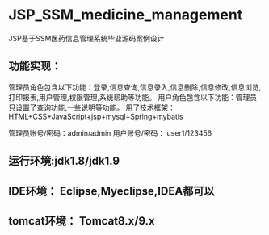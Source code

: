 # JSP_SSM_medicine_management
JSP基于SSM医药信息管理系统毕业源码案例设计

## 功能实现：
  管理员角色包含以下功能：登录,信息查询,信息录入,信息删除,信息修改,信息浏览,打印报表,用户管理,权限管理,系统帮助等功能。
  用户角色包含以下功能：管理员只设置了查询功能,一些说明等功能。
  用了技术框架： HTML+CSS+JavaScript+jsp+mysql+Spring+mybatis

管理员账号/密码：admin/admin
用户账号/密码： user1/123456

## 运行环境:jdk1.8/jdk1.9
## IDE环境： Eclipse,Myeclipse,IDEA都可以
## tomcat环境： Tomcat8.x/9.x 
